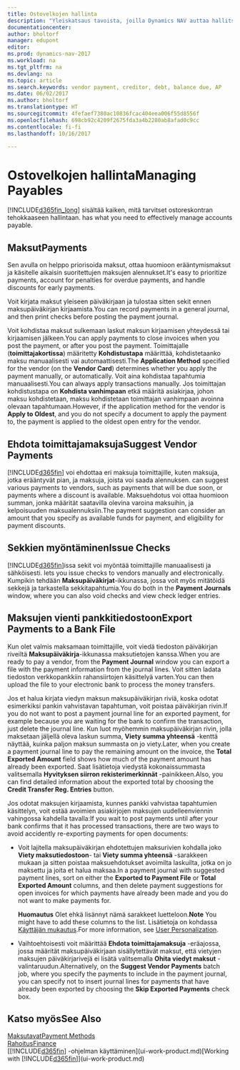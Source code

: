 ```yaml
---
title: Ostovelkojen hallinta
description: "Yleiskatsaus tavoista, joilla Dynamics NAV auttaa hallitsemaan ostovelkoja, kuten toimittajamaksuja, lainoja, velkaa ja erääntyvää saldoa."
documentationcenter: 
author: bholtorf
manager: edupont
editor: 
ms.prod: dynamics-nav-2017
ms.workload: na
ms.tgt_pltfrm: na
ms.devlang: na
ms.topic: article
ms.search.keywords: vendor payment, creditor, debt, balance due, AP
ms.date: 06/02/2017
ms.author: bholtorf
ms.translationtype: HT
ms.sourcegitcommit: 4fefaef7380ac10836fcac404eea006f55d8556f
ms.openlocfilehash: 698cb92c4209f2675fda3a4b2280ab8afad0c9cc
ms.contentlocale: fi-fi
ms.lasthandoff: 10/16/2017

---
```

# <a name="managing-payables"></a><span data-ttu-id="3bad5-103">Ostovelkojen hallinta</span><span class="sxs-lookup"><span data-stu-id="3bad5-103">Managing Payables</span></span>
[!INCLUDE[d365fin_long](includes/d365fin_long_md.md)]<span data-ttu-id="3bad5-104"> sisältää kaiken, mitä tarvitset ostoreskontran tehokkaaseen hallintaan.</span><span class="sxs-lookup"><span data-stu-id="3bad5-104"> has what you need to effectively manage accounts payable.</span></span>  

## <a name="payments"></a><span data-ttu-id="3bad5-105">Maksut</span><span class="sxs-lookup"><span data-stu-id="3bad5-105">Payments</span></span>
<span data-ttu-id="3bad5-106">Sen avulla on helppo priorisoida maksut, ottaa huomioon erääntymismaksut ja käsitelle aikaisin suoritettujen maksujen alennukset.</span><span class="sxs-lookup"><span data-stu-id="3bad5-106">It's easy to prioritize payments, account for penalties for overdue payments, and handle discounts for early payments.</span></span>

<span data-ttu-id="3bad5-107">Voit kirjata maksut yleiseen päiväkirjaan ja tulostaa sitten sekit ennen maksupäiväkirjan kirjaamista.</span><span class="sxs-lookup"><span data-stu-id="3bad5-107">You can record payments in a general journal, and then print checks before posting the payment journal.</span></span>

<span data-ttu-id="3bad5-108">Voit kohdistaa maksut sulkemaan laskut maksun kirjaamisen yhteydessä tai kirjaamisen jälkeen.</span><span class="sxs-lookup"><span data-stu-id="3bad5-108">You can apply payments to close invoices when you post the payment, or after you post the payment.</span></span> <span data-ttu-id="3bad5-109">Toimittajalle (**toimittajakortissa**) määritetty **Kohdistustapa** määrittää, kohdistetaanko maksu manuaalisesti vai automaattisesti.</span><span class="sxs-lookup"><span data-stu-id="3bad5-109">The **Application Method** specified for the vendor (on the **Vendor Card**) determines whether you apply the payment manually, or automatically.</span></span> <span data-ttu-id="3bad5-110">Voit aina kohdistaa tapahtumia manuaalisesti.</span><span class="sxs-lookup"><span data-stu-id="3bad5-110">You can always apply transactions manually.</span></span> <span data-ttu-id="3bad5-111">Jos toimittajan kohdistustapa on **Kohdista vanhimpaan** etkä määritä asiakirjaa, johon maksu kohdistetaan, maksu kohdistetaan toimittajan vanhimpaan avoinna olevaan tapahtumaan.</span><span class="sxs-lookup"><span data-stu-id="3bad5-111">However, if the application method for the vendor is **Apply to Oldest**, and you do not specify a document to apply the payment to, the payment is applied to the oldest open entry for the vendor.</span></span>

## <a name="suggest-vendor-payments"></a><span data-ttu-id="3bad5-112">Ehdota toimittajamaksuja</span><span class="sxs-lookup"><span data-stu-id="3bad5-112">Suggest Vendor Payments</span></span>
[!INCLUDE[d365fin](includes/d365fin_md.md)]<span data-ttu-id="3bad5-113"> voi ehdottaa eri maksuja toimittajille, kuten maksuja, jotka erääntyvät pian, ja maksuja, joista voi saada alennuksen.</span><span class="sxs-lookup"><span data-stu-id="3bad5-113"> can suggest various payments to vendors, such as payments that will be due soon, or payments where a discount is available.</span></span> <span data-ttu-id="3bad5-114">Maksuehdotus voi ottaa huomioon summan, jonka määrität saatavilla olevina varoina maksuihin, ja kelpoisuuden maksualennuksiin.</span><span class="sxs-lookup"><span data-stu-id="3bad5-114">The payment suggestion can consider an amount that you specify as available funds for payment, and eligibility for payment discounts.</span></span>

## <a name="issue-checks"></a><span data-ttu-id="3bad5-115">Sekkien myöntäminen</span><span class="sxs-lookup"><span data-stu-id="3bad5-115">Issue Checks</span></span>
[!INCLUDE[d365fin](includes/d365fin_md.md)]<span data-ttu-id="3bad5-116">issa sekit voi myöntää toimittajille manuaalisesti ja sähköisesti.</span><span class="sxs-lookup"><span data-stu-id="3bad5-116"> lets you issue checks to vendors manually and electronically.</span></span> <span data-ttu-id="3bad5-117">Kumpikin tehdään **Maksupäiväkirjat**-ikkunassa, jossa voit myös mitätöidä sekkejä ja tarkastella sekkitapahtumia.</span><span class="sxs-lookup"><span data-stu-id="3bad5-117">You do both in the **Payment Journals** window, where you can also void checks and view check ledger entries.</span></span>

## <a name="export-payments-to-a-bank-file"></a><span data-ttu-id="3bad5-118">Maksujen vienti pankkitiedostoon</span><span class="sxs-lookup"><span data-stu-id="3bad5-118">Export Payments to a Bank File</span></span>
<span data-ttu-id="3bad5-119">Kun olet valmis maksamaan toimittajille, voit viedä tiedoston päiväkirjan riveiltä **Maksupäiväkirja**-ikkunassa maksutietojen kanssa.</span><span class="sxs-lookup"><span data-stu-id="3bad5-119">When you are ready to pay a vendor, from the **Payment Journal** window you can export a file with the payment information from the journal lines.</span></span> <span data-ttu-id="3bad5-120">Voit sitten ladata tiedoston verkkopankkiin rahansiirtojen käsittelyä varten.</span><span class="sxs-lookup"><span data-stu-id="3bad5-120">You can then upload the file to your electronic bank to process the money transfers.</span></span>

<span data-ttu-id="3bad5-121">Jos et halua kirjata viedyn maksun maksupäiväkirjan riviä, koska odotat esimerkiksi pankin vahvistavan tapahtuman, voit poistaa päiväkirjan rivin.</span><span class="sxs-lookup"><span data-stu-id="3bad5-121">If you do not want to post a payment journal line for an exported payment, for example because you are waiting for the bank to confirm the transaction, just delete the journal line.</span></span> <span data-ttu-id="3bad5-122">Kun luot myöhemmin maksupäiväkirjan rivin, jolla maksetaan jäljellä oleva laskun summa, **Viety summa yhteensä** -kenttä näyttää, kuinka paljon maksun summasta on jo viety.</span><span class="sxs-lookup"><span data-stu-id="3bad5-122">Later, when you create a payment journal line to pay the remaining amount on the invoice, the **Total Exported Amount** field shows how much of the payment amount has already been exported.</span></span> <span data-ttu-id="3bad5-123">Saat lisätietoja viedystä kokonaissummasta valitsemalla **Hyvityksen siirron rekisterimerkinnät** -painikkeen.</span><span class="sxs-lookup"><span data-stu-id="3bad5-123">Also, you can find detailed information about the exported total by choosing the **Credit Transfer Reg. Entries** button.</span></span>

<span data-ttu-id="3bad5-124">Jos odotat maksujen kirjaamista, kunnes pankki vahvistaa tapahtumien käsittelyn, voit estää avoimien asiakirjojen maksujen uudelleenviennin vahingossa kahdella tavalla:</span><span class="sxs-lookup"><span data-stu-id="3bad5-124">If you wait to post payments until after your bank confirms that it has processed transactions, there are two ways to avoid accidently re-exporting payments for open documents:</span></span>  

* <span data-ttu-id="3bad5-125">Voit lajitella maksupäiväkirjan ehdotettujen maksurivien kohdalla joko **Viety maksutiedostoon**- tai **Viety summa yhteensä** -sarakkeen mukaan ja sitten poistaa maksuehdotukset avoimilta laskuilta, jotka on jo maksettu ja joita et halua maksaa.</span><span class="sxs-lookup"><span data-stu-id="3bad5-125">In a payment journal with suggested payment lines, sort on either the **Exported to Payment File** or **Total Exported Amount** columns, and then delete payment suggestions for open invoices for which payments have already been made and you do not want to make payments for.</span></span>

    <span data-ttu-id="3bad5-126">**Huomautus** Olet ehkä lisännyt nämä sarakkeet luetteloon.</span><span class="sxs-lookup"><span data-stu-id="3bad5-126">**Note** You might have to add these columns to the list.</span></span> <span data-ttu-id="3bad5-127">Lisätietoja on kohdassa [Käyttäjän mukautus](ui-user-personalization.md).</span><span class="sxs-lookup"><span data-stu-id="3bad5-127">For more information, see [User Personalization](ui-user-personalization.md).</span></span>  
* <span data-ttu-id="3bad5-128">Vaihtoehtoisesti voit määrittää **Ehdota toimittajamaksuja** -eräajossa, jossa määrität maksupäiväkirjaan sisällytettävät maksut, että vietyjen maksujen päiväkirjarivejä ei lisätä valitsemalla **Ohita viedyt maksut** -valintaruudun.</span><span class="sxs-lookup"><span data-stu-id="3bad5-128">Alternatively, on the **Suggest Vendor Payments** batch job, where you specify the payments to include in the payment journal, you can specify not to insert journal lines for payments that have already been exported by choosing the **Skip Exported Payments** check box.</span></span>

## <a name="see-also"></a><span data-ttu-id="3bad5-129">Katso myös</span><span class="sxs-lookup"><span data-stu-id="3bad5-129">See Also</span></span>
[<span data-ttu-id="3bad5-130">Maksutavat</span><span class="sxs-lookup"><span data-stu-id="3bad5-130">Payment Methods</span></span>](finance-payment-methods.md)  
[<span data-ttu-id="3bad5-131">Rahoitus</span><span class="sxs-lookup"><span data-stu-id="3bad5-131">Finance</span></span>](finance.md)  
<span data-ttu-id="3bad5-132">[[!INCLUDE[d365fin](includes/d365fin_md.md)] -ohjelman käyttäminen](ui-work-product.md)</span><span class="sxs-lookup"><span data-stu-id="3bad5-132">[Working with [!INCLUDE[d365fin](includes/d365fin_md.md)]](ui-work-product.md)</span></span>

